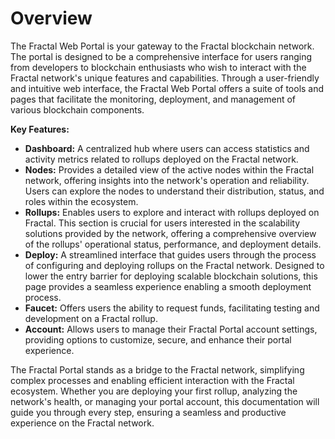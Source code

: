 # Overview

The Fractal Web Portal is your gateway to the Fractal blockchain network. The portal is designed to be a comprehensive interface for users ranging from developers to blockchain enthusiasts who wish to interact with the Fractal network's unique features and capabilities. Through a user-friendly and intuitive web interface, the Fractal Web Portal offers a suite of tools and pages that facilitate the monitoring, deployment, and management of various blockchain components.

**Key Features:**

* **Dashboard:** A centralized hub where users can access statistics and activity metrics related to rollups deployed on the Fractal network.
* **Nodes:** Provides a detailed view of the active nodes within the Fractal network, offering insights into the network's operation and reliability. Users can explore the nodes to understand their distribution, status, and roles within the ecosystem.
* **Rollups:** Enables users to explore and interact with rollups deployed on Fractal. This section is crucial for users interested in the scalability solutions provided by the network, offering a comprehensive overview of the rollups' operational status, performance, and deployment details.
* **Deploy:** A streamlined interface that guides users through the process of configuring and deploying rollups on the Fractal network. Designed to lower the entry barrier for deploying scalable blockchain solutions, this page provides a seamless experience enabling a smooth deployment process.
* **Faucet:** Offers users the ability to request funds, facilitating testing and development on a Fractal rollup.
* **Account:** Allows users to manage their Fractal Portal account settings, providing options to customize, secure, and enhance their portal experience.

The Fractal Portal stands as a bridge to the Fractal network, simplifying complex processes and enabling efficient interaction with the Fractal ecosystem. Whether you are deploying your first rollup, analyzing the network's health, or managing your portal account, this documentation will guide you through every step, ensuring a seamless and productive experience on the Fractal network.
